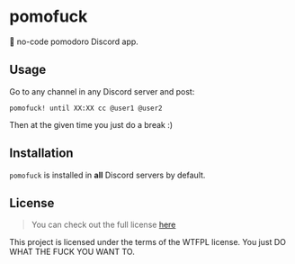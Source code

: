 # pomofuck

🍅 no-code pomodoro Discord app.

## Usage

Go to any channel in any Discord server and post:

```
pomofuck! until XX:XX cc @user1 @user2
```

Then at the given time you just do a break :)

## Installation

`pomofuck` is installed in **all** Discord servers by default.

## License

>You can check out the full license [here](https://github.com/evaporei/pomofuck/blob/main/LICENSE.md)

This project is licensed under the terms of the WTFPL license. You just DO WHAT THE FUCK YOU WANT TO.
